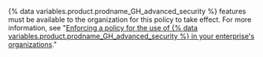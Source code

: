 {% data variables.product.prodname_GH_advanced_security %} features must be available to the organization for this policy to take effect. For more information, see "[Enforcing a policy for the use of {% data variables.product.prodname_GH_advanced_security %} in your enterprise's organizations](#enforcing-a-policy-for-the-use-of-github-advanced-security-in-your-enterprises-organizations)."
